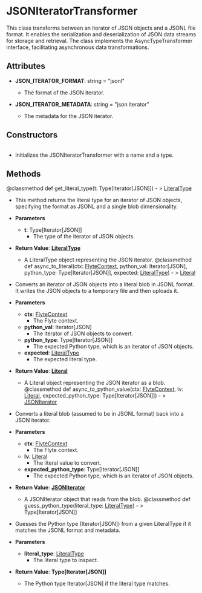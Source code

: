 # JSONIteratorTransformer

This class transforms between an iterator of JSON objects and a JSONL file format. It enables the serialization and deserialization of JSON data streams for storage and retrieval. The class implements the AsyncTypeTransformer interface, facilitating asynchronous data transformations.

## Attributes

- **JSON_ITERATOR_FORMAT**: string = &quot;jsonl&quot;
  - The format of the JSON iterator.

- **JSON_ITERATOR_METADATA**: string = &quot;json iterator&quot;
  - The metadata for the JSON iterator.

## Constructors
```def JSONIteratorTransformer()
```
-  Initializes the JSONIteratorTransformer with a name and a type.



## Methods
@classmethod
def get_literal_type(t: Type[Iterator[JSON]]) - > [LiteralType](flytekit_models_types_literaltype)
-  This method returns the literal type for an iterator of JSON objects, specifying the format as JSONL and a single blob dimensionality.
- **Parameters**

  - **t**: Type[Iterator[JSON]]
    - The type of the iterator of JSON objects.

- **Return Value**:
**[LiteralType](flytekit_models_types_literaltype)**
  - A LiteralType object representing the JSON iterator.
@classmethod
def async_to_literal(ctx: [FlyteContext](flytekit_core_context_manager_flytecontext), python_val: Iterator[JSON], python_type: Type[Iterator[JSON]], expected: [LiteralType](flytekit_models_types_literaltype)) - > [Literal](flytekit_models_literals_literal)
-  Converts an iterator of JSON objects into a literal blob in JSONL format. It writes the JSON objects to a temporary file and then uploads it.
- **Parameters**

  - **ctx**: [FlyteContext](flytekit_core_context_manager_flytecontext)
    - The Flyte context.
  - **python_val**: Iterator[JSON]
    - The iterator of JSON objects to convert.
  - **python_type**: Type[Iterator[JSON]]
    - The expected Python type, which is an iterator of JSON objects.
  - **expected**: [LiteralType](flytekit_models_types_literaltype)
    - The expected literal type.

- **Return Value**:
**[Literal](flytekit_models_literals_literal)**
  - A Literal object representing the JSON iterator as a blob.
@classmethod
def async_to_python_value(ctx: [FlyteContext](flytekit_core_context_manager_flytecontext), lv: [Literal](flytekit_models_literals_literal), expected_python_type: Type[Iterator[JSON]]) - > [JSONIterator](flytekit_types_iterator_json_iterator_jsoniterator)
-  Converts a literal blob (assumed to be in JSONL format) back into a JSON iterator.
- **Parameters**

  - **ctx**: [FlyteContext](flytekit_core_context_manager_flytecontext)
    - The Flyte context.
  - **lv**: [Literal](flytekit_models_literals_literal)
    - The literal value to convert.
  - **expected_python_type**: Type[Iterator[JSON]]
    - The expected Python type, which is an iterator of JSON objects.

- **Return Value**:
**[JSONIterator](flytekit_types_iterator_json_iterator_jsoniterator)**
  - A JSONIterator object that reads from the blob.
@classmethod
def guess_python_type(literal_type: [LiteralType](flytekit_models_types_literaltype)) - > Type[Iterator[JSON]]
-  Guesses the Python type (Iterator[JSON]) from a given LiteralType if it matches the JSONL format and metadata.
- **Parameters**

  - **literal_type**: [LiteralType](flytekit_models_types_literaltype)
    - The literal type to inspect.

- **Return Value**:
**Type[Iterator[JSON]]**
  - The Python type Iterator[JSON] if the literal type matches.
